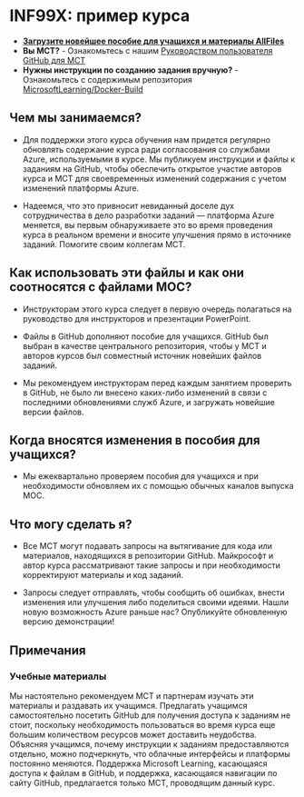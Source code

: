 # INF99X: пример курса

- **[Загрузите новейшее пособие для учащихся и материалы AllFiles](../../releases/latest)**
- **Вы MCT?** - Ознакомьтесь с нашим [Руководством пользователя GitHub для MCT](https://microsoftlearning.github.io/MCT-User-Guide/)
- **Нужны инструкции по созданию задания вручную?**  - Ознакомьтесь с содержимым репозитория [MicrosoftLearning/Docker-Build](https://github.com/MicrosoftLearning/Docker-Build)

## Чем мы занимаемся?

- Для поддержки этого курса обучения нам придется регулярно обновлять содержание курса ради согласования со службами Azure, используемыми в курсе.  Мы публикуем инструкции и файлы к заданиям на GitHub, чтобы обеспечить открытое участие авторов курса и MCT для своевременных изменений содержания с учетом изменений платформы Azure.

- Надеемся, что это привносит невиданный доселе дух сотрудничества в дело разработки заданий — платформа Azure меняется, вы первым обнаруживаете это во время проведения курса в реальном времени и вносите улучшения прямо в источнике заданий.  Помогите своим коллегам MCT.

## Как использовать эти файлы и как они соотносятся с файлами MOC?

- Инструкторам этого курса следует в первую очередь полагаться на руководство для инструкторов и презентации PowerPoint.

- Файлы в GitHub дополняют пособие для учащихся. GitHub был выбран в качестве центрального репозитория, чтобы у MCT и авторов курсов был совместный источник новейших файлов заданий.

- Мы рекомендуем инструкторам перед каждым занятием проверить в GitHub, не было ли внесено каких-либо изменений в связи с последними обновлениями служб Azure, и загружать новейшие версии файлов.

## Когда вносятся изменения в пособия для учащихся?

- Мы ежеквартально проверяем пособия для учащихся и при необходимости обновляем их с помощью обычных каналов выпуска MOC.

## Что могу сделать я?

- Все MCT могут подавать запросы на вытягивание для кода или материалов, находящихся в репозитории GitHub. Майкрософт и автор курса рассматривают такие запросы и при необходимости корректируют материалы и код заданий.

- Запросы следует отправлять, чтобы сообщить об ошибках, внести изменения или улучшения либо поделиться своими идеями.  Нашли новую возможность Azure раньше нас?  Опубликуйте обновленную версию демонстрации!

## Примечания

### Учебные материалы

Мы настоятельно рекомендуем MCT и партнерам изучать эти материалы и раздавать их учащимся.  Предлагать учащимся самостоятельно посетить GitHub для получения доступа к заданиям не стоит, поскольку необходимость пользоваться во время курса еще большим количеством ресурсов может доставить неудобства. Объясняя учащимся, почему инструкции к заданиям предоставляются отдельно, можно подчеркнуть, что облачные интерфейсы и платформы постоянно меняются. Поддержка Microsoft Learning, касающаяся доступа к файлам в GitHub, и поддержка, касающаяся навигации по сайту GitHub, предлагается только MCT, проводящим данный курс.
